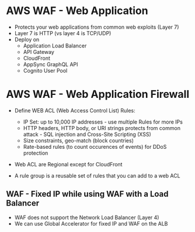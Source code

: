 # AWS WAF - Web Application
- Protects your web applications from common web exploits (Layer 7)
- Layer 7 is HTTP (vs layer 4 is TCP/UDP)
- Deploy on
    - Application Load Balancer
    - API Gateway
    - CloudFront
    - AppSync GraphQL API
    - Cognito User Pool

# AWS WAF - Web Application Firewall
- Define WEB ACL (Web Access Control List) Rules:
    - IP Set: up to 10,000 IP addresses - use multiple Rules for more IPs
    - HTTP headers, HTTP body, or URI strings protects from common attack - SQL injection and Cross-Site Scripting (XSS)
    - Size constraints, geo-match (block countries)
    - Rate-based rules (to count occurences of events) for DDoS protection

- Web ACL are Regional except for CloudFront
- A rule group is a reusable set of rules that you can add to a web ACL

## WAF - Fixed IP while using WAF with a Load Balancer
- WAF does not support the Network Load Balancer (Layer 4)
- We can use Global Accelerator for fixed IP and WAF on the ALB